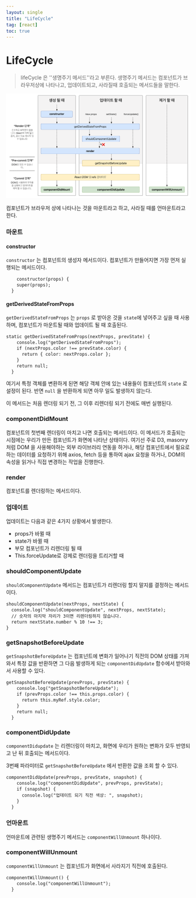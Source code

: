 ```yaml
---
layout: single
title: "LifeCycle"
tag: [react]
toc: true
---
```




# LifeCycle

> lifeCycle 은 ''생명주기 메서드''라고 부른다. 생명주기 메서드는 컴포넌트가 브라우저상에 나타나고, 업데이트되고, 사라질때 호출되는 메서드들을 말한다. 



![lifecycle](../images/22-10-11-lifeCycle/lifecycle.png)



컴포넌트가 브라우저 상에 나타나는 것을 마운트라고 하고, 사라질 때를 언마운트라고 한다.



### 마운트



#### constructor

```constructor``` 는 컴포넌트의 생성자 메서드이다. 컴포넌트가 만들어지면 가장 먼저 실행되는 메서드이다.

```react
	constructor(props) {
    super(props);
  }
```



#### getDerivedStateFromProps

```getDerivedStateFromProps``` 는 ```props``` 로 받아온 것을 ```state```에 넣어주고 싶을 때 사용하며, 컴포넌트가 마운트될 때와 업데이트 될 때 호출된다.

```react
static getDerivedStateFromProps(nextProps, prevState) {
    console.log("getDerivedStateFromProps");
    if (nextProps.color !== prevState.color) {
      return { color: nextProps.color };
    }
    return null;
  }
```

여기서 특정 객체를 변환하게 된면 해당 객체 안에 있는 내용들이 컴포넌트의 ```state``` 로 설정이 된다. 반면 ``null`` 을 반환하게 되면 아무 일도 발생하지 않는다.

이 메서드는 처음 렌더링 되기 전, 그 이후 리렌더링 되기 전에도 매번 실행된다.



### componentDidMount

컴포넌트의 첫번째 렌더링이 마치고 나면 호출되는 메서드이다. 이 메서드가 호출되는 시점에는 우리가 만든 컴포넌트가 화면에 나타난 상태이다. 여기선 주로 D3, masonry 처럼 DOM 을 사용해야하는 외부 라이브러리 연동을 하거나, 해당 컴포넌트에서 필요로하는 데이터를 요청하기 위해 axios, fetch 등을 통하여 ajax 요청을 하거나, DOM의 속성을 읽거나 직접 변경하는 작업을 진행한다.

### render

컴포넌트를 렌더링하는 메서드이다.





### 업데이트

업데이트는 다음과 같은 4가지 상황에서 발생한다.

- props가 바뀔 때
- state가 바뀔 때
- 부모 컴포넌트가 리렌더링 될 때
- This.forceUpdate로 강제로 렌더링을 트리거할 때



### shouldComponentUpdate

```shouldComponentUpdate``` 메서드는 컴포넌트가 리렌더링 할지 말지를 결정하는 메서드이다.

```react
shouldComponentUpdate(nextProps, nextState) {
  console.log("shouldComponentUpdate", nextProps, nextState);
  // 숫자의 마지막 자리가 3이면 리렌더링하지 않습니다.
  return nextState.number % 10 !== 3;
}
```



### getSnapshotBeforeUpdate

```getSnapshotBeforeUpdate``` 는 컴포넌트에 변화가 일어나기 직전의 DOM 상태를 가져와서 특정 값을 반환하면 그 다음 발생하게 되는 ``componentDidUpdate`` 함수에서 받아와서 사용할 수 있다.

```react
getSnapshotBeforeUpdate(prevProps, prevState) {
    console.log("getSnapshotBeforeUpdate");
    if (prevProps.color !== this.props.color) {
      return this.myRef.style.color;
    }
    return null;
  }
```



### componentDidUpdate

``componentDidupdate`` 는 리렌더링이 마치고, 화면에 우리가 원하는 변화가 모두 반영되고 난 뒤 호출되는 메서드이다.

3번째 파라미터로 ``getSnapshotBeforeUpdate`` 에서 반환한 값을 조회 할 수 있다.

```react
componentDidUpdate(prevProps, prevState, snapshot) {
    console.log("componentDidUpdate", prevProps, prevState);
    if (snapshot) {
      console.log("업데이트 되기 직전 색상: ", snapshot);
    }
  }
```



### 언마운트

언마운트에 관련된 생명주기 메서드는 ``componentWillUnmount`` 하나이다.



### componentWillUnmount

``componentWillUnmount`` 는 컴포넌트가 화면에서 사라지기 직전에 호출된다.

```react
componentWillUnmount() {
    console.log("componentWillUnmount");
  }
```


















